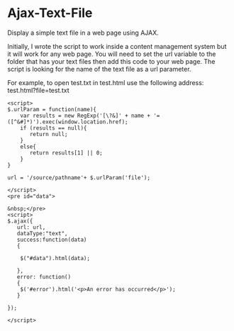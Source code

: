 # Ajax-Text-File
Display a simple text file in a web page using AJAX.

Initially, I wrote the script to work inside a content management system but it will work for any web page. You will need to set the url variable to the folder that has your text files then add this code to your web page. The script is looking for the name of the text file as a url parameter.

For example, to open test.txt in test.html use the following address: test.html?file=test.txt

```
<script>
$.urlParam = function(name){
	var results = new RegExp('[\?&]' + name + '=([^&#]*)').exec(window.location.href);
	if (results == null){
       return null;
    }
    else{
       return results[1] || 0;
    }
}
 
url = '/source/pathname'+ $.urlParam('file');

</script>
<pre id="data">

&nbsp;</pre>
<script>
$.ajax({
   url: url,
   dataType:"text",
   success:function(data)
   {
    
    $("#data").html(data);

   },
   error: function() 
   {
    $('#error').html('<p>An error has occurred</p>');
   }

});

</script>
```
